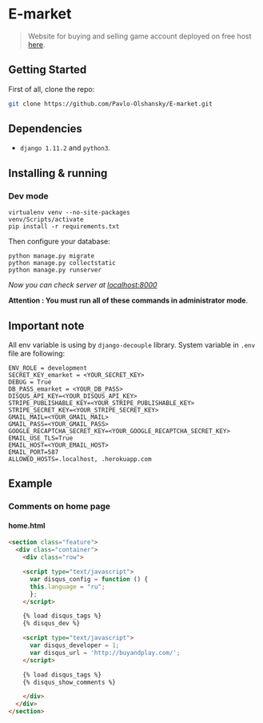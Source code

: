 # E-market

> Website for buying and selling game account deployed on free host [here](https://buyandplay.herokuapp.com/).

## Getting Started

First of all, clone the repo:

```bash
git clone https://github.com/Pavlo-Olshansky/E-market.git
```

## Dependencies
* `django 1.11.2` and `python3`.

## Installing & running
### Dev mode
```
virtualenv venv --no-site-packages
venv/Scripts/activate
pip install -r requirements.txt
```
Then configure your database:
```
python manage.py migrate
python manage.py collectstatic
python manage.py runserver
```
*Now you can check server at [localhost:8000](http://localhost:8000)*

**Attention : You must run all of these commands in administrator mode**.

## Important note
All env variable is using by `django-decouple` library. System variable in `.env` file are following:
```
ENV_ROLE = development
SECRET_KEY_emarket = <YOUR_SECRET_KEY>
DEBUG = True
DB_PASS_emarket = <YOUR_DB_PASS>
DISQUS_API_KEY=<YOUR_DISQUS_API_KEY>
STRIPE_PUBLISHABLE_KEY=<YOUR_STRIPE_PUBLISHABLE_KEY>
STRIPE_SECRET_KEY=<YOUR_STRIPE_SECRET_KEY>
GMAIL_MAIL=<YOUR_GMAIL_MAIL>
GMAIL_PASS=<YOUR_GMAIL_PASS>
GOOGLE_RECAPTCHA_SECRET_KEY=<YOUR_GOOGLE_RECAPTCHA_SECRET_KEY>
EMAIL_USE_TLS=True
EMAIL_HOST=<YOUR_EMAIL_HOST>
EMAIL_PORT=587
ALLOWED_HOSTS=.localhost, .herokuapp.com
```

## Example
### Comments on home page
#### home.html
```html
<section class="feature">
  <div class="container">
    <div class="row">

    <script type="text/javascript">
      var disqus_config = function () { 
      this.language = "ru";
      };
    </script>

    {% load disqus_tags %}
    {% disqus_dev %}

    <script type="text/javascript">
      var disqus_developer = 1;
      var disqus_url = 'http://buyandplay.com/';
    </script>

    {% load disqus_tags %}
    {% disqus_show_comments %}

    </div>
  </div>
</section>
```



